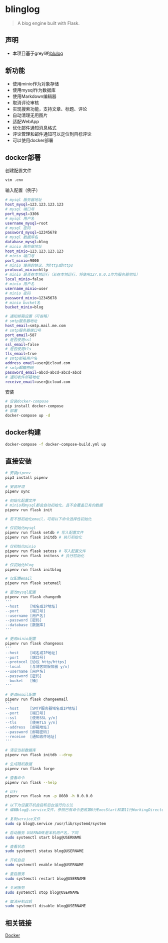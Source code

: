 # blinglog
> A blog engine built with Flask.

## 声明
- 本项目基于greyli的[blulog](https://github.com/greyli/bluelog)

## 新功能
- 使用minio作为对象存储
- 使用mysql作为数据库
- 使用Markdown编辑器
- 取消评论审核
- 实现搜索功能，支持文章、标题、评论
- 自动清理无用图片
- 适配WebApp
- 优化邮件通知消息格式
- 评论管理和邮件通知可以定位到目标评论
- 可以使用docker部署

## docker部署
创建配置文件
```sh
vim .env
```

输入配置（例子）
```sh
# mysql 服务器地址
host_mysql=123.123.123.123
# mysql 端口号
port_mysql=3306
# mysql 用户名
username_mysql=root
# mysql 密码
password_mysql=12345678
# mysql 数据库名
database_mysql=blog
# minio 服务器地址
host_minio=123.123.123.123
# minio 端口号
port_minio=9000
# minio 使用的协议，为http或https
protocol_minio=http
# minio 是否在本地运行（若在本地运行，将使用127.0.0.1作为服务器地址）
local_minio=false
# minio 用户名
username_minio=user
# minio 密码
password_minio=12345678
# minio bucket名
bucket_minio=blog

# 通知邮箱设置（可省略）
# smtp服务器地址
host_email=smtp.mail.me.com
# smtp服务器端口号
port_email=587
# 是否使用ssl
ssl_email=false
# 是否使用tls
tls_email=true
# smtp邮箱用户名
address_email=user@icloud.com
# smtp邮箱密码
password_email=abcd-abcd-abcd-abcd
# 通知收件邮箱地址
receive_email=user@icloud.com
```

安装
```sh
# 安装docker-compose
pip install docker-compose
# 部署
docker-compose up -d
```

## docker构建
```sh
docker-compose -f docker-compose-build.yml up
```

## 直接安装
```bash
# 安装pipenv
pip3 install pipenv

# 安装环境
pipenv sync

# 初始化配置文件
# minio和mysql都会自动初始化，且不会覆盖已有的数据
pipenv run flask init

# 若不想初始化email，可用以下命令选择性初始化

# 仅初始化mysql
pipenv run flask setdb # 写入配置文件
pipenv run flask initdb # 执行初始化

# 仅初始化minio
pipenv run flask setoss # 写入配置文件
pipenv run flask initoss # 执行初始化

# 仅初始化blog
pipenv run flask initblog

# 仅配置email
pipenv run flask setemail

# 更改mysql配置
pipenv run flask changedb
'''
--host     [域名或IP地址]
--port     [端口号]
--username [用户名]
--password [密码]
--database [数据库]
'''

# 更改minio配置
pipenv run flask changeoss
'''
--host     [域名或IP地址]
--port     [端口号]
--protocol [协议 http/https]
--local    [与博客同服务器 y/n]
--username [用户名]
--password [密码]
--bucket   [桶]
'''

# 更改email配置
pipenv run flask changeemail
'''
--host     [SMTP服务器域名或IP地址]
--port     [端口号]
--ssl      [使用SSL y/n]
--tls      [使用TLS y/n]
--address  [邮箱地址]
--password [邮箱密码]
--receive  [通知收件地址]
'''

# 清空当前数据库
pipenv run flask initdb --drop

# 生成随机数据
pipenv run flask forge

# 查看命令
pipenv run flask --help

# 运行
pipenv run flask run -p 8080 -h 0.0.0.0

# 以下为设置开机自启和后台运行的方法
# 编辑blog@.service文件，参照已有命令更改第6行ExecStart和第11行WorkingDirectory

# 复制service文件
sudo cp blog@.service /usr/lib/systemd/system

# 启动服务 USERNAME是本机用户名，下同
sudo systemctl start blog@USERNAME

# 查看状态
sudo systemctl status blog@USERNAME

# 开机自启
sudo systemctl enable blog@USERNAME

# 重启服务
sudo systemctl restart blog@USERNAME

# 关闭服务
sudo systemctl stop blog@USERNAME

# 取消开机自启
sudo systemctl disable blog@USERNAME
```

## 相关链接
[Docker](https://hub.docker.com/repository/docker/hlf01/blinglog/general)
